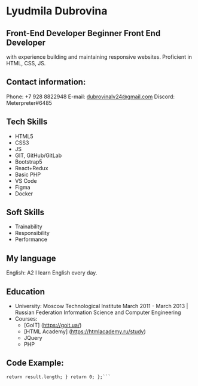 # Lyudmila Dubrovina

## Front-End Developer Beginner Front End Developer

with experience building and maintaining responsive websites. Proficient in HTML, CSS, JS.

## Contact information:

Phone: +7 928 8822948
E-mail: dubrovinalv24@gmail.com
Discord: Meterpreter#6485

## Tech Skills

- HTML5
- CSS3
- JS
- GIT, GitHub/GitLab
- Bootstrap5
- React+Redux
- Basic PHP
- VS Code
- Figma
- Docker

## Soft Skills

- Trainability
- Responsibility
- Performance

## My language

English: A2
I learn English every day.

## Education

- University: Moscow Technological Institute March 2011 - March 2013 | Russian Federation Information Science and Computer Engineering
- Courses:
  - [GoIT] (https://goit.ua/)
  - [HTML Academy] (https://htmlacademy.ru/study)
  - JQuery
  - PHP

## Code Example:

````var countBits = function(n) { var result = n.toString(2).match(/1/g); if (result){
return result.length; } return 0; };```
````
